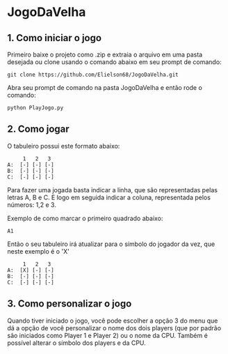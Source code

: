 # JogoDaVelha


## 1. Como iniciar o jogo
Primeiro baixe o projeto como .zip e extraia o arquivo em uma pasta desejada ou clone usando o comando abaixo em seu prompt de comando:

    git clone https://github.com/Elielson68/JogoDaVelha.git

Abra seu prompt de comando na pasta JogoDaVelha e então rode o comando:

    python PlayJogo.py
   
## 2. Como jogar

O tabuleiro possui este formato abaixo:

    	 1	 2	 3
    A: 	[-]	[-]	[-]	
    B: 	[-]	[-]	[-]	
    C: 	[-]	[-]	[-]	
Para fazer uma jogada basta indicar a linha, que são representadas pelas letras A, B e C. E logo em seguida indicar a coluna, representada pelos números: 1,2 e 3.

Exemplo de como marcar o primeiro quadrado abaixo:
    
    A1

 Então o seu tabuleiro irá atualizar para o símbolo do jogador da vez, que neste exemplo é o 'X'
 
     	 1	 2	 3
    A: 	[X]	[-]	[-]	
    B: 	[-]	[-]	[-]	
    C: 	[-]	[-]	[-]	

## 3. Como personalizar o jogo
Quando tiver iniciado o jogo, você pode escolher a opção 3 do menu que dá a opção de você personalizar o nome dos dois players (que por padrão são iniciados como Player 1 e Player 2) ou o nome da CPU. Também é possível alterar o símbolo dos players e da CPU.